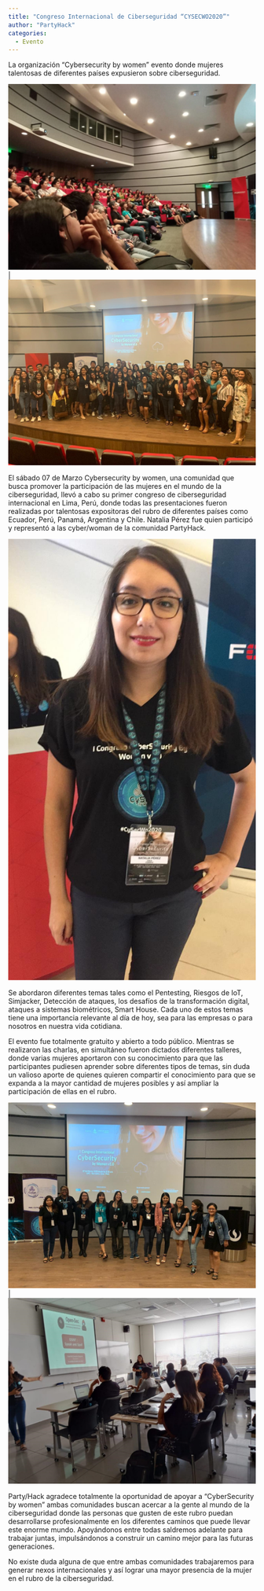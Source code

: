 ```yaml
---
title: "Congreso Internacional de Ciberseguridad “CYSECWO2020”"
author: "PartyHack"
categories:
  - Evento
---
```


La organización “Cybersecurity by women” evento donde mujeres talentosas de diferentes países expusieron sobre ciberseguridad.

![CYSECWO2020 1](/assets/images/post/2020/cibersec2020-1.jpg) | ![CYSECWO2020 2](/assets/images/post/2020/cibersec2020-2.jpg)

El sábado 07 de Marzo Cybersecurity by women, una comunidad que busca promover la participación de las mujeres en el mundo de la ciberseguridad, llevó a cabo su primer congreso de ciberseguridad internacional en Lima, Perú, donde todas las presentaciones fueron realizadas por talentosas expositoras del rubro de diferentes países como Ecuador, Perú, Panamá, Argentina y Chile. Natalia Pérez fue quien participó y representó a las cyber/woman de la comunidad PartyHack.

![CYSECWO2020 3](/assets/images/post/2020/cibersec2020-3.jpeg)

Se abordaron diferentes temas tales como el Pentesting, Riesgos de IoT, Simjacker, Detección de ataques, los desafíos de la transformación digital, ataques a sistemas biométricos, Smart House. Cada uno de estos temas tiene una importancia relevante al día de hoy, sea para las empresas o para nosotros en nuestra vida cotidiana.

El evento fue totalmente gratuito y abierto a todo público. Mientras se realizaron las charlas, en simultáneo fueron dictados diferentes talleres, donde varias mujeres aportaron con su conocimiento para que las participantes pudiesen aprender sobre diferentes tipos de temas, sin duda un valioso aporte de quienes quieren compartir el conocimiento para que se expanda a la mayor cantidad de mujeres posibles y así ampliar la participación de ellas en el rubro.

![CYSECWO2020 4](/assets/images/post/2020/cibersec2020-4.jpg) | ![CYSECWO2020 5](/assets/images/post/2020/cibersec2020-5.jpg)

Party/Hack agradece totalmente la oportunidad de apoyar a “CyberSecurity by women” ambas comunidades buscan acercar a la gente al mundo de la ciberseguridad donde las personas que gusten de este rubro puedan desarrollarse profesionalmente en los diferentes caminos que puede llevar este enorme mundo. Apoyándonos entre todas saldremos adelante para trabajar juntas, impulsándonos a construir un camino mejor para las futuras generaciones.

No existe duda alguna de que entre ambas comunidades trabajaremos para generar nexos internacionales y así lograr una mayor presencia de la mujer en el rubro de la ciberseguridad.